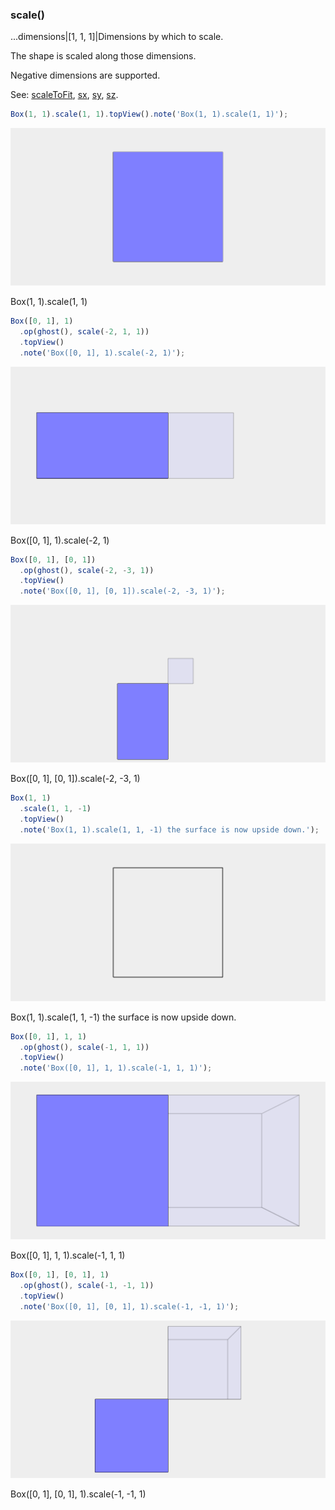 ### scale()
...dimensions|[1, 1, 1]|Dimensions by which to scale.

The shape is scaled along those dimensions.

Negative dimensions are supported.

See: [scaleToFit](../../nb/api/scaleToFit.nb), [sx](#https://raw.githubusercontent.com/jsxcad/JSxCAD/master/nb/api/sx.nb), [sy](#https://raw.githubusercontent.com/jsxcad/JSxCAD/master/nb/api/sy.nb), [sz](#https://raw.githubusercontent.com/jsxcad/JSxCAD/master/nb/api/sz.md).

```JavaScript
Box(1, 1).scale(1, 1).topView().note('Box(1, 1).scale(1, 1)');
```

![Image](scale.md.0.png)

Box(1, 1).scale(1, 1)

```JavaScript
Box([0, 1], 1)
  .op(ghost(), scale(-2, 1, 1))
  .topView()
  .note('Box([0, 1], 1).scale(-2, 1)');
```

![Image](scale.md.1.png)

Box([0, 1], 1).scale(-2, 1)

```JavaScript
Box([0, 1], [0, 1])
  .op(ghost(), scale(-2, -3, 1))
  .topView()
  .note('Box([0, 1], [0, 1]).scale(-2, -3, 1)');
```

![Image](scale.md.2.png)

Box([0, 1], [0, 1]).scale(-2, -3, 1)

```JavaScript
Box(1, 1)
  .scale(1, 1, -1)
  .topView()
  .note('Box(1, 1).scale(1, 1, -1) the surface is now upside down.');
```

![Image](scale.md.3.png)

Box(1, 1).scale(1, 1, -1) the surface is now upside down.

```JavaScript
Box([0, 1], 1, 1)
  .op(ghost(), scale(-1, 1, 1))
  .topView()
  .note('Box([0, 1], 1, 1).scale(-1, 1, 1)');
```

![Image](scale.md.4.png)

Box([0, 1], 1, 1).scale(-1, 1, 1)

```JavaScript
Box([0, 1], [0, 1], 1)
  .op(ghost(), scale(-1, -1, 1))
  .topView()
  .note('Box([0, 1], [0, 1], 1).scale(-1, -1, 1)');
```

![Image](scale.md.5.png)

Box([0, 1], [0, 1], 1).scale(-1, -1, 1)

